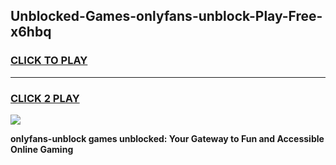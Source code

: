 
## Unblocked-Games-onlyfans-unblock-Play-Free-x6hbq
<h3>
<a href="https://premium76.site?title=onlyfans-unblock&ref=23A">CLICK TO PLAY</a></h3>
<hr>

<h3>
<a href="https://premium76.site?title=onlyfans-unblock&ref=23A">CLICK 2 PLAY</a>
  
</h3>

<a href="https://premium76.site?title=onlyfans-unblock&ref=23A"><img src="https://clearcache.store/games.png"></a>


**onlyfans-unblock games unblocked: Your Gateway to Fun and Accessible Online Gaming**
